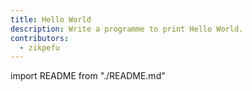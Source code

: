 ```yaml
---
title: Hello World
description: Write a programme to print Hello World.
contributors:
  - zikpefu
---
```


import README from "./README.md"

<README />
